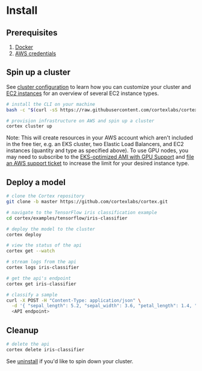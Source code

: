# Install

## Prerequisites

1. [Docker](https://docs.docker.com/install)
2. [AWS credentials](aws-credentials.md)

## Spin up a cluster

See [cluster configuration](config.md) to learn how you can customize your cluster and [EC2 instances](ec2-instances.md) for an overview of several EC2 instance types.

<!-- CORTEX_VERSION_MINOR -->
```bash
# install the CLI on your machine
bash -c "$(curl -sS https://raw.githubusercontent.com/cortexlabs/cortex/master/get-cli.sh)"

# provision infrastructure on AWS and spin up a cluster
cortex cluster up
```

Note: This will create resources in your AWS account which aren't included in the free tier, e.g. an EKS cluster, two Elastic Load Balancers, and EC2 instances (quantity and type as specified above). To use GPU nodes, you may need to subscribe to the [EKS-optimized AMI with GPU Support](https://aws.amazon.com/marketplace/pp/B07GRHFXGM) and [file an AWS support ticket](https://console.aws.amazon.com/support/cases#/create?issueType=service-limit-increase&limitType=ec2-instances) to increase the limit for your desired instance type.

## Deploy a model

<!-- CORTEX_VERSION_MINOR -->

```bash
# clone the Cortex repository
git clone -b master https://github.com/cortexlabs/cortex.git

# navigate to the TensorFlow iris classification example
cd cortex/examples/tensorflow/iris-classifier

# deploy the model to the cluster
cortex deploy

# view the status of the api
cortex get --watch

# stream logs from the api
cortex logs iris-classifier

# get the api's endpoint
cortex get iris-classifier

# classify a sample
curl -X POST -H "Content-Type: application/json" \
  -d '{ "sepal_length": 5.2, "sepal_width": 3.6, "petal_length": 1.4, "petal_width": 0.3 }' \
  <API endpoint>
```

## Cleanup

```bash
# delete the api
cortex delete iris-classifier
```

See [uninstall](uninstall.md) if you'd like to spin down your cluster.

